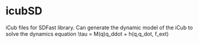 # icubSD
iCub files for SDFast library. Can generate the dynamic model of the iCub to solve the dynamics equation \tau = M(q)q_ddot + h(q,q_dot, f_ext)
